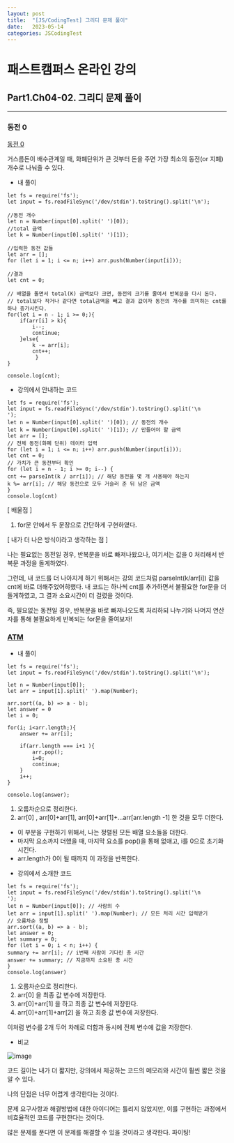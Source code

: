 ```yaml
---
layout: post
title:  "[JS/CodingTest] 그리디 문제 풀이"
date:   2023-05-14
categories: JSCodingTest
---
```


# 패스트캠퍼스 온라인 강의 
## Part1.Ch04-02. 그리디 문제 풀이

--- 

### 동전 0

[동전 0](https://www.acmicpc.net/problem/11047) 
 
거스름돈이 배수관계일 때, 화폐단위가 큰 것부터 돈을 주면 가장 최소의 동전(or 지폐) 개수로 나눠줄 수 있다.


* 내 풀이

```
let fs = require('fs');
let input = fs.readFileSync('/dev/stdin').toString().split('\n');

//동전 개수
let n = Number(input[0].split(' ')[0]); 
//total 금액
let k = Number(input[0].split(' ')[1]);

//입력한 동전 값들
let arr = [];
for (let i = 1; i <= n; i++) arr.push(Number(input[i]));

//결과 
let cnt = 0;

// 배열을 돌면서 total(K) 금액보다 크면, 동전의 크기를 줄여서 반복문을 다시 돈다.
// total보다 작거나 같다면 total금액을 빼고 결과 값이자 동전의 개수를 의미하는 cnt를 하나 증가시킨다.
for(let i = n - 1; i >= 0;){
    if(arr[i] > k){
        i--;
        continue;
    }else{
        k -= arr[i]; 
        cnt++;
         }
}

console.log(cnt);

```

* 강의에서 안내하는 코드

```
let fs = require('fs');
let input = fs.readFileSync('/dev/stdin').toString().split('\n
');
let n = Number(input[0].split(' ')[0]); // 동전의 개수
let k = Number(input[0].split(' ')[1]); // 만들어야 할 금액
let arr = [];
// 전체 동전(화폐 단위) 데이터 입력
for (let i = 1; i <= n; i++) arr.push(Number(input[i]));
let cnt = 0;
// 가치가 큰 동전부터 확인
for (let i = n - 1; i >= 0; i--) {
cnt += parseInt(k / arr[i]); // 해당 동전을 몇 개 사용해야 하는지
k %= arr[i]; // 해당 동전으로 모두 거슬러 준 뒤 남은 금액
}
console.log(cnt)
```

[ 배울점 ]

1. for문 안에서 두 문장으로 간단하게 구현하였다.

[ 내가 더 나은 방식이라고 생각하는 점 ]

나는 필요없는 동전일 경우, 반복문을 바로 빠져나왔으나, 여기서는 값을 0 처리해서 반복문 과정을 
돌게하였다.

그런데, 내 코드를 더 나아지게 하기 위해서는 강의 코드처럼 parseInt(k/arr[i]) 값을 cnt에 바로 더해주었어햐했다.
내 코드는 하나씩 cnt를 추가하면서 불필요한 for문을 더 돌게하였고, 그 결과 소요시간이 더 걸렸을 것이다.

즉, 필요없는 동전일 경우, 반복문을 바로 빠져나오도록 처리하되 나누기와 나머지 연산자를 통해
불필요하게 반복되는 for문을 줄여보자!


### [ATM](https://www.acmicpc.net/problem/11399)

* 내 풀이 

```
let fs = require('fs');
let input = fs.readFileSync('/dev/stdin').toString().split('\n');

let n = Number(input[0]); 
let arr = input[1].split(' ').map(Number); 

arr.sort((a, b) => a - b);
let answer = 0
let i = 0;

for(i; i<arr.length;){
    answer += arr[i];
    
    if(arr.length === i+1 ){
        arr.pop();
        i=0;
        continue;
    }
    i++;
}

console.log(answer);
```

1. 오름차순으로 정리한다.
2. arr[0] , arr[0]+arr[1], arr[0]+arr[1]+...arr[arr.length -1] 한 것을 모두 더한다.
- 이 부분을 구현하기 위해서, 나는 정렬된 모든 배열 요소들을 더한다.
- 마지막 요소까지 더했을 때, 마지막 요소를 pop()을 통해 없애고, i를 0으로 초기화시킨다.
- arr.length가 0이 될 때까지 이 과정을 반복한다.



* 강의에서 소개한 코드


```
let fs = require('fs');
let input = fs.readFileSync('/dev/stdin').toString().split('\n
');
let n = Number(input[0]); // 사람의 수
let arr = input[1].split(' ').map(Number); // 모든 처리 시간 입력받기
// 오름차순 정렬
arr.sort((a, b) => a - b);
let answer = 0;
let summary = 0;
for (let i = 0; i < n; i++) {
summary += arr[i]; // i번째 사람이 기다린 총 시간
answer += summary; // 지금까지 소요된 총 시간
}
console.log(answer)
```
1. 오름차순으로 정리한다.
2. arr[0] 을 최종 값 변수에 저장한다.
3. arr[0]+arr[1] 을 하고 최종 값 변수에 저장한다.
4. arr[0]+arr[1]+arr[2] 을 하고 최종 값 변수에 저장한다.

이처럼 변수를 2개 두어 차례로 더함과 동시에 전체 변수에 값을 저장한다. 


* 비교

![image](https://github.com/talkingOrange/talkingOrange.github.io/assets/88815795/a8bc2e32-9d1e-423d-9c33-ca479a2b0712)

코드 길이는 내가 더 짧지만, 강의에서 제공하는 코드의 메모리와 시간이 훨씬 짧은 것을 알 수 있다. 

나의 단점은 너무 어렵게 생각한다는 것이다. 

문제 요구사항과 해결방법에 대한 아이디어는 틀리지 않았지만, 이를 구현하는 과정에서 비효율적인 코드를 구현한다는 것이다.

많은 문제를 푼다면 이 문제를 해결할 수 있을 것이라고 생각한다. 파이팅!

